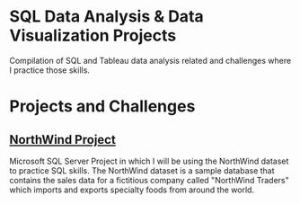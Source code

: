 # SQL Data Analysis & Data Visualization Projects
Compilation of SQL and Tableau data analysis related and challenges where I practice those skills.

# Projects and Challenges
## [NorthWind Project](https://github.com/Mzubac125/SQL-Project/blob/47a0473d627043dd32db993933b2a7d2b1d0c9be/NWpractice.sql)
Microsoft SQL Server Project in which I will be using the NorthWind dataset to practice SQL skills. The NorthWind dataset is a sample database that contains the sales data for a fictitious company called "NorthWind Traders" which imports and exports specialty foods from around the world.
